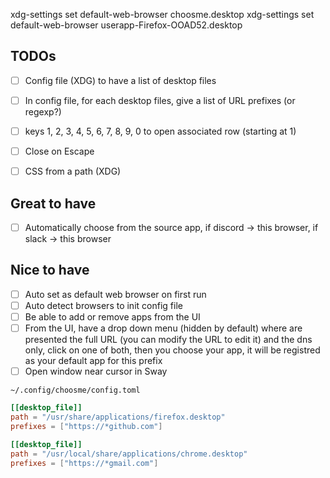 xdg-settings set default-web-browser choosme.desktop
xdg-settings set default-web-browser userapp-Firefox-OOAD52.desktop

## TODOs

- [ ] Config file (XDG) to have a list of desktop files
- [ ] In config file, for each desktop files, give a list of URL prefixes (or regexp?)
- [ ] keys 1, 2, 3, 4, 5, 6, 7, 8, 9, 0 to open associated row (starting at 1)
- [ ] Close on Escape
- [ ] CSS from a path (XDG)


## Great to have
- [ ] Automatically choose from the source app, if discord -> this browser, if slack -> this browser

## Nice to have

- [ ] Auto set as default web browser on first run
- [ ] Auto detect browsers to init config file
- [ ] Be able to add or remove apps from the UI
- [ ] From the UI, have a drop down menu (hidden by default) where are presented the full URL (you can modify the URL to edit it) and the dns only, click on one of both, then you choose your app, it will be registred as your default app for this prefix
- [ ] Open window near cursor in Sway

`~/.config/choosme/config.toml`

```toml
[[desktop_file]]
path = "/usr/share/applications/firefox.desktop"
prefixes = ["https://*github.com"]

[[desktop_file]]
path = "/usr/local/share/applications/chrome.desktop"
prefixes = ["https://*gmail.com"]
```
